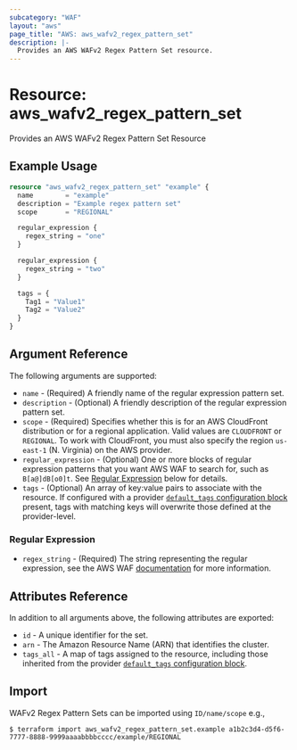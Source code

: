 ```yaml
---
subcategory: "WAF"
layout: "aws"
page_title: "AWS: aws_wafv2_regex_pattern_set"
description: |-
  Provides an AWS WAFv2 Regex Pattern Set resource.
---
```


# Resource: aws_wafv2_regex_pattern_set

Provides an AWS WAFv2 Regex Pattern Set Resource

## Example Usage

```terraform
resource "aws_wafv2_regex_pattern_set" "example" {
  name        = "example"
  description = "Example regex pattern set"
  scope       = "REGIONAL"

  regular_expression {
    regex_string = "one"
  }

  regular_expression {
    regex_string = "two"
  }

  tags = {
    Tag1 = "Value1"
    Tag2 = "Value2"
  }
}
```

## Argument Reference

The following arguments are supported:

* `name` - (Required) A friendly name of the regular expression pattern set.
* `description` - (Optional) A friendly description of the regular expression pattern set.
* `scope` - (Required) Specifies whether this is for an AWS CloudFront distribution or for a regional application. Valid values are `CLOUDFRONT` or `REGIONAL`. To work with CloudFront, you must also specify the region `us-east-1` (N. Virginia) on the AWS provider.
* `regular_expression` - (Optional) One or more blocks of regular expression patterns that you want AWS WAF to search for, such as `B[a@]dB[o0]t`. See [Regular Expression](#regular-expression) below for details.
* `tags` - (Optional) An array of key:value pairs to associate with the resource. If configured with a provider [`default_tags` configuration block](https://registry.terraform.io/providers/hashicorp/aws/latest/docs#default_tags-configuration-block) present, tags with matching keys will overwrite those defined at the provider-level.

### Regular Expression

* `regex_string` - (Required) The string representing the regular expression, see the AWS WAF [documentation](https://docs.aws.amazon.com/waf/latest/developerguide/waf-regex-pattern-set-creating.html) for more information.

## Attributes Reference

In addition to all arguments above, the following attributes are exported:

* `id` - A unique identifier for the set.
* `arn` - The Amazon Resource Name (ARN) that identifies the cluster.
* `tags_all` - A map of tags assigned to the resource, including those inherited from the provider [`default_tags` configuration block](https://registry.terraform.io/providers/hashicorp/aws/latest/docs#default_tags-configuration-block).

## Import

WAFv2 Regex Pattern Sets can be imported using `ID/name/scope` e.g.,

```
$ terraform import aws_wafv2_regex_pattern_set.example a1b2c3d4-d5f6-7777-8888-9999aaaabbbbcccc/example/REGIONAL
```
